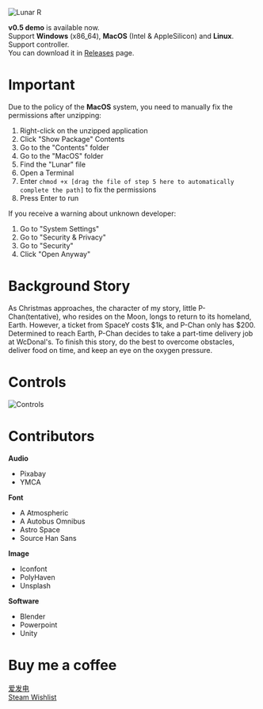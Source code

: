 ![Lunar R](https://github.com/user-attachments/assets/7fb07a74-5571-4c0d-a17a-309305b4dbb4)

**v0.5 demo** is available now.  
Support **Windows** (x86_64), **MacOS** (Intel & AppleSilicon) and **Linux**.  
Support controller.  
You can download it in [Releases](https://github.com/Geraniol/Lunar/releases) page.

# Important
Due to the policy of the **MacOS** system, you need to manually fix the permissions after unzipping:
1. Right-click on the unzipped application
2. Click "Show Package" Contents
3. Go to the "Contents" folder
4. Go to the "MacOS" folder
5. Find the "Lunar" file
6. Open a Terminal
7. Enter `chmod +x [drag the file of step 5 here to automatically complete the path]` to fix the permissions
8. Press Enter to run

If you receive a warning about unknown developer:
1. Go to "System Settings"
2. Go to "Security & Privacy"
3. Go to "Security"
4. Click "Open Anyway"

# Background Story

As Christmas approaches, the character of my story, little P-Chan(tentative), who resides on the Moon, longs to return to its homeland, Earth. However, a ticket from SpaceY costs $1k, and P-Chan only has $200. Determined to reach Earth, P-Chan decides to take a part-time delivery job at WcDonal's. To finish this story, do the best to overcome obstacles, deliver food on time, and keep an eye on the oxygen pressure.

# Controls
![Controls](https://github.com/user-attachments/assets/4f64c730-1e23-4e19-ae19-c80393fe09b5)


# Contributors

**Audio**
* Pixabay
* YMCA

**Font**
* A Atmospheric
* A Autobus Omnibus
* Astro Space
* Source Han Sans

**Image**
* Iconfont
* PolyHaven
* Unsplash

**Software**
* Blender
* Powerpoint
* Unity

# Buy me a coffee
[爱发电](https://afdian.com/a/Geraniol)  
[Steam Wishlist](https://store.steampowered.com/wishlist/profiles/76561199089877858/)
